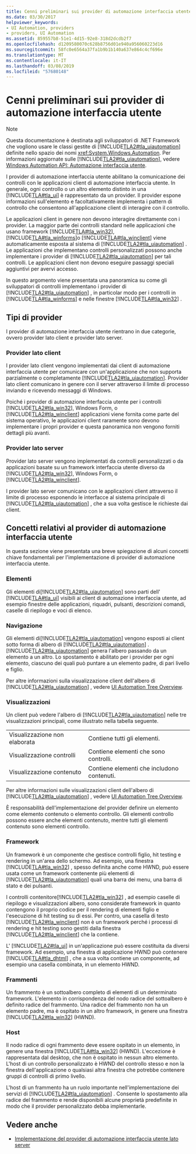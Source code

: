 ```yaml
---
title: Cenni preliminari sui provider di automazione interfaccia utente
ms.date: 03/30/2017
helpviewer_keywords:
- UI Automation, providers
- providers, UI Automation
ms.assetid: 859557b8-51e1-4d15-92e8-318d2dcdb2f7
ms.openlocfilehash: d1209580070c628b8756d01e940a956060223d16
ms.sourcegitcommit: 58fc0e6564a37fa1b9b1b140a637e864c4cf696e
ms.translationtype: MT
ms.contentlocale: it-IT
ms.lasthandoff: 03/08/2019
ms.locfileid: "57680148"
---
```

# <a name="ui-automation-providers-overview"></a>Cenni preliminari sui provider di automazione interfaccia utente
> [!NOTE]
>  Questa documentazione è destinata agli sviluppatori di .NET Framework che vogliono usare le classi gestite di [!INCLUDE[TLA2#tla_uiautomation](../../../includes/tla2sharptla-uiautomation-md.md)] definite nello spazio dei nomi <xref:System.Windows.Automation>. Per informazioni aggiornate sulle [!INCLUDE[TLA2#tla_uiautomation](../../../includes/tla2sharptla-uiautomation-md.md)], vedere [Windows Automation API: Automazione interfaccia utente](https://go.microsoft.com/fwlink/?LinkID=156746).  
  
 I provider di automazione interfaccia utente abilitano la comunicazione dei controlli con le applicazioni client di automazione interfaccia utente. In generale, ogni controllo o un altro elemento distinto in una [!INCLUDE[TLA#tla_ui](../../../includes/tlasharptla-ui-md.md)] è rappresentato da un provider. Il provider espone informazioni sull'elemento e facoltativamente implementa i pattern di controllo che consentono all'applicazione client di interagire con il controllo.  
  
 Le applicazioni client in genere non devono interagire direttamente con i provider. La maggior parte dei controlli standard nelle applicazioni che usano framework [!INCLUDE[TLA#tla_win32](../../../includes/tlasharptla-win32-md.md)], [!INCLUDE[TLA#tla_winforms](../../../includes/tlasharptla-winforms-md.md)]o [!INCLUDE[TLA#tla_winclient](../../../includes/tlasharptla-winclient-md.md)] viene automaticamente esposta al sistema di [!INCLUDE[TLA2#tla_uiautomation](../../../includes/tla2sharptla-uiautomation-md.md)] . Le applicazioni che implementano controlli personalizzati possono anche implementare i provider di [!INCLUDE[TLA2#tla_uiautomation](../../../includes/tla2sharptla-uiautomation-md.md)] per tali controlli. Le applicazioni client non devono eseguire passaggi speciali aggiuntivi per avervi accesso.  
  
 In questo argomento viene presentata una panoramica su come gli sviluppatori di controlli implementano i provider di [!INCLUDE[TLA2#tla_uiautomation](../../../includes/tla2sharptla-uiautomation-md.md)] , in particolar modo per i controlli in [!INCLUDE[TLA#tla_winforms](../../../includes/tlasharptla-winforms-md.md)] e nelle finestre [!INCLUDE[TLA#tla_win32](../../../includes/tlasharptla-win32-md.md)] .  
  
<a name="Types_of_Providers"></a>   
## <a name="types-of-providers"></a>Tipi di provider  
 I provider di automazione interfaccia utente rientrano in due categorie, ovvero provider lato client e provider lato server.  
  
### <a name="client-side-providers"></a>Provider lato client  
 I provider lato client vengono implementati dai client di automazione interfaccia utente per comunicare con un'applicazione che non supporta parzialmente o completamente [!INCLUDE[TLA2#tla_uiautomation](../../../includes/tla2sharptla-uiautomation-md.md)]. Provider lato client comunicano in genere con il server attraverso il limite di processo inviando e ricevendo messaggi di Windows.  
  
 Poiché i provider di automazione interfaccia utente per i controlli [!INCLUDE[TLA2#tla_win32](../../../includes/tla2sharptla-win32-md.md)], Windows Form, o [!INCLUDE[TLA2#tla_winclient](../../../includes/tla2sharptla-winclient-md.md)] applicazioni viene fornita come parte del sistema operativo, le applicazioni client raramente sono devono implementare i propri provider e questa panoramica non vengono forniti dettagli più avanti.  
  
### <a name="server-side-providers"></a>Provider lato server  
 Provider lato server vengono implementati da controlli personalizzati o da applicazioni basate su un framework interfaccia utente diverso da [!INCLUDE[TLA2#tla_win32](../../../includes/tla2sharptla-win32-md.md)], Windows Form, o [!INCLUDE[TLA2#tla_winclient](../../../includes/tla2sharptla-winclient-md.md)].  
  
 I provider lato server comunicano con le applicazioni client attraverso il limite di processo esponendo le interfacce al sistema principale di [!INCLUDE[TLA2#tla_uiautomation](../../../includes/tla2sharptla-uiautomation-md.md)] , che a sua volta gestisce le richieste dai client.  
  
<a name="AutomationProviderConcepts"></a>   
## <a name="ui-automation-provider-concepts"></a>Concetti relativi al provider di automazione interfaccia utente  
 In questa sezione viene presentata una breve spiegazione di alcuni concetti chiave fondamentali per l'implementazione di provider di automazione interfaccia utente.  
  
### <a name="elements"></a>Elementi  
 Gli elementi di[!INCLUDE[TLA2#tla_uiautomation](../../../includes/tla2sharptla-uiautomation-md.md)] sono parti dell' [!INCLUDE[TLA#tla_ui](../../../includes/tlasharptla-ui-md.md)] visibili ai client di automazione interfaccia utente, ad esempio finestre delle applicazioni, riquadri, pulsanti, descrizioni comandi, caselle di riepilogo e voci di elenco.  
  
### <a name="navigation"></a>Navigazione  
 Gli elementi di[!INCLUDE[TLA2#tla_uiautomation](../../../includes/tla2sharptla-uiautomation-md.md)] vengono esposti ai client sotto forma di albero di [!INCLUDE[TLA2#tla_uiautomation](../../../includes/tla2sharptla-uiautomation-md.md)] . [!INCLUDE[TLA2#tla_uiautomation](../../../includes/tla2sharptla-uiautomation-md.md)] genera l'albero passando da un elemento a un altro. Lo spostamento è abilitato per i provider per ogni elemento, ciascuno dei quali può puntare a un elemento padre, di pari livello e figlio.  
  
 Per altre informazioni sulla visualizzazione client dell'albero di [!INCLUDE[TLA2#tla_uiautomation](../../../includes/tla2sharptla-uiautomation-md.md)] , vedere [UI Automation Tree Overview](../../../docs/framework/ui-automation/ui-automation-tree-overview.md).  
  
### <a name="views"></a>Visualizzazioni  
 Un client può vedere l'albero di [!INCLUDE[TLA2#tla_uiautomation](../../../includes/tla2sharptla-uiautomation-md.md)] nelle tre visualizzazioni principali, come illustrato nella tabella seguente.  
  
|||  
|-|-|  
|Visualizzazione non elaborata|Contiene tutti gli elementi.|  
|Visualizzazione controlli|Contiene elementi che sono controlli.|  
|Visualizzazione contenuto|Contiene elementi che includono contenuti.|  
  
 Per altre informazioni sulle visualizzazioni client dell'albero di [!INCLUDE[TLA2#tla_uiautomation](../../../includes/tla2sharptla-uiautomation-md.md)] , vedere [UI Automation Tree Overview](../../../docs/framework/ui-automation/ui-automation-tree-overview.md).  
  
 È responsabilità dell'implementazione del provider definire un elemento come elemento contenuto o elemento controllo. Gli elementi controllo possono essere anche elementi contenuto, mentre tutti gli elementi contenuto sono elementi controllo.  
  
### <a name="frameworks"></a>Framework  
 Un framework è un componente che gestisce controlli figlio, hit testing e rendering in un'area dello schermo. Ad esempio, una finestra [!INCLUDE[TLA#tla_win32](../../../includes/tlasharptla-win32-md.md)] , spesso definita anche come HWND, può essere usata come un framework contenente più elementi di [!INCLUDE[TLA2#tla_uiautomation](../../../includes/tla2sharptla-uiautomation-md.md)] quali una barra dei menu, una barra di stato e dei pulsanti.  
  
 I controlli contenitore[!INCLUDE[TLA2#tla_win32](../../../includes/tla2sharptla-win32-md.md)] , ad esempio caselle di riepilogo e visualizzazioni albero, sono considerate framework in quanto contengono il proprio codice per il rendering di elementi figlio e l'esecuzione di hit testing su di essi. Per contro, una casella di testo [!INCLUDE[TLA2#tla_winclient](../../../includes/tla2sharptla-winclient-md.md)] non è un framework perché i processi di rendering  e hit testing sono gestiti dalla finestra [!INCLUDE[TLA2#tla_winclient](../../../includes/tla2sharptla-winclient-md.md)] che la contiene.  
  
 L' [!INCLUDE[TLA2#tla_ui](../../../includes/tla2sharptla-ui-md.md)] in un'applicazione può essere costituita da diversi framework. Ad esempio, una finestra di applicazione HWND può contenere [!INCLUDE[TLA#tla_dhtml](../../../includes/tlasharptla-dhtml-md.md)] , che a sua volta contiene un componente, ad esempio una casella combinata, in un elemento HWND.  
  
### <a name="fragments"></a>Frammenti  
 Un frammento è un sottoalbero completo di elementi di un determinato framework. L'elemento in corrispondenza del nodo radice del sottoalbero è definito radice del frammento. Una radice del frammento non ha un elemento padre, ma è ospitato in un altro framework, in genere una finestra [!INCLUDE[TLA2#tla_win32](../../../includes/tla2sharptla-win32-md.md)] (HWND).  
  
### <a name="hosts"></a>Host  
 Il nodo radice di ogni frammento deve essere ospitato in un elemento, in genere una finestra [!INCLUDE[TLA#tla_win32](../../../includes/tlasharptla-win32-md.md)] (HWND). L'eccezione è rappresentata dal desktop, che non è ospitato in nessun altro elemento. L'host di un controllo personalizzato è HWND del controllo stesso e non la finestra dell'applicazione o qualsiasi altra finestra che potrebbe contenere gruppi di controlli di primo livello.  
  
 L'host di un frammento ha un ruolo importante nell'implementazione dei servizi di [!INCLUDE[TLA2#tla_uiautomation](../../../includes/tla2sharptla-uiautomation-md.md)] . Consente lo spostamento alla radice del frammento e rende disponibili alcune proprietà predefinite in modo che il provider personalizzato debba implementarle.  
  
## <a name="see-also"></a>Vedere anche
- [Implementazione del provider di automazione interfaccia utente lato server](../../../docs/framework/ui-automation/server-side-ui-automation-provider-implementation.md)
